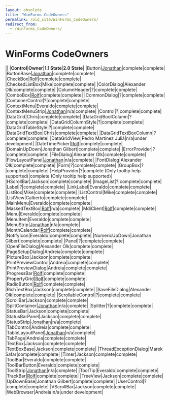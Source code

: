 ```yaml
---
layout: obsolete
title: "WinForms CodeOwners"
permalink: /old_site/WinForms_CodeOwners/
redirect_from:
  - /WinForms_CodeOwners/
---
```


WinForms CodeOwners
===================

||
|**Control**|**Owner**|**1.1 State**|**2.0 State**|
|Button|[Jonathan]({{site.github.url}}/old_site/User:Jpobst "User:Jpobst")|complete|complete|
|ButtonBase|[Jonathan]({{site.github.url}}/old_site/User:Jpobst "User:Jpobst")|complete|complete|
|CheckBox|[Rolf]({{site.github.url}}/old_site/User:RolfBjarne "User:RolfBjarne")|complete|complete|
|CheckedListBox|Mike|complete|complete|
|ColorDialog|Alexander Olk|complete|complete|
|ColumnHeader|?|complete|complete|
|ComboBox|[Rolf]({{site.github.url}}/old_site/User:RolfBjarne "User:RolfBjarne")|complete|complete|
|CommonDialog|?|complete|complete|
|ContainerControl|?|complete|complete|
|ContextMenu|Everaldo|complete|complete|
|ContextMenuStrip|[Jonathan]({{site.github.url}}/old_site/User:Jpobst "User:Jpobst")|n/a|complete|
|Control|?|complete|complete|
|DataGrid|Chris|complete|complete|
|DataGridBoolColumn|?|complete|complete|
|DataGridColumnStyle|?|complete|complete|
|DataGridTableStyle|?|complete|complete|
|DataGridTextBox|Chris|complete|complete|
|DataGridTextBoxColumn|?|complete|complete|
|DataGridView|Pedro Martínez Juliá|n/a|under development|
|DateTimePicker|[Rolf]({{site.github.url}}/old_site/User:RolfBjarne "User:RolfBjarne")|complete|complete|
|DomainUpDown|Jonathan Gilbert|complete|complete|
|ErrorProvider|?|complete|complete|
|FileDialog|Alexander Olk|complete|complete|
|FlowLayoutPanel|[Jonathan]({{site.github.url}}/old_site/User:Jpobst "User:Jpobst")|n/a|complete|
|FontDialog|Alexander Olk|complete|complete|
|Form|?|complete|complete|
|GroupBox|?|complete|complete|
|HelpProvider|?|complete (Only tooltip help supported)|complete (Only tooltip help supported)|
|HScrollBar|Jackson|complete|complete|
|ImageList|?|complete|complete|
|Label|?|complete|complete|
|LinkLabel|Everaldo|complete|complete|
|ListBox|Mike|complete|complete|
|ListControl|Mike|complete|complete|
|ListView|Calberto|complete|complete|
|MainMenu|Everaldo|complete|complete|
|MaskedTextBox|[Rolf]({{site.github.url}}/old_site/User:RolfBjarne "User:RolfBjarne")|n/a|complete|
|MdiClient|[Rolf]({{site.github.url}}/old_site/User:RolfBjarne "User:RolfBjarne")|complete|complete|
|Menu|Everaldo|complete|complete|
|MenuItem|Everaldo|complete|complete|
|MenuStrip|[Jonathan]({{site.github.url}}/old_site/User:Jpobst "User:Jpobst")|n/a|complete|
|MonthCalendar|[Rolf]({{site.github.url}}/old_site/User:RolfBjarne "User:RolfBjarne")|complete|complete|
|NotifyIcon|Everaldo|complete|complete|
|NumericUpDown|Jonathan Gilbert|complete|complete|
|Panel|?|complete|complete|
|OpenFileDialog|Alexander Olk|complete|complete|
|PageSetupDialog|Andreia|complete|complete|
|PictureBox|Jackson|complete|complete|
|PrintPreviewControl|Andreia|complete|complete|
|PrintPreviewDialog|Andreia|complete|complete|
|ProgressBar|[Rolf]({{site.github.url}}/old_site/User:RolfBjarne "User:RolfBjarne")|complete|complete|
|PropertyGrid|[Rolf]({{site.github.url}}/old_site/User:RolfBjarne "User:RolfBjarne")|complete|complete|
|RadioButton|[Rolf]({{site.github.url}}/old_site/User:RolfBjarne "User:RolfBjarne")|complete|complete|
|RichTextBox|Jackson|complete|complete|
|SaveFileDialog|Alexander Olk|complete|complete|
|ScrollableControl|?|complete|complete|
|ScrollBar|Jackson|complete|complete|
|SplitContainer|[Jonathan]({{site.github.url}}/old_site/User:Jpobst "User:Jpobst")|n/a|complete|
|Splitter|?|complete|complete|
|StatusBar|Jackson|complete|complete|
|StatusBarPanel|Jackson|complete|complete|
|StatusStrip|[Jonathan]({{site.github.url}}/old_site/User:Jpobst "User:Jpobst")|n/a|complete|
|TabControl|Andreia|complete|complete|
|TableLayoutPanel|[Jonathan]({{site.github.url}}/old_site/User:Jpobst "User:Jpobst")|n/a|complete|
|TabPage|Andreia|complete|complete|
|TextBox|Jackson|complete|complete|
|TextBoxBase|Jackson|complete|complete|
|ThreadExceptionDialog|Marek Safar|complete|complete|
|Timer|Jackson|complete|complete|
|ToolBar|Everaldo|complete|complete|
|ToolBarButton|Everaldo|complete|complete|
|ToolStrip|[Jonathan]({{site.github.url}}/old_site/User:Jpobst "User:Jpobst")|n/a|complete|
|ToolTip|Everaldo|complete|complete|
|TrackBar|[Rolf]({{site.github.url}}/old_site/User:RolfBjarne "User:RolfBjarne")|complete|complete|
|TreeView|Jackson|complete|complete|
|UpDownBase|Jonathan Gilbert|complete|complete|
|UserControl|?|complete|complete|
|VScrollBar|Jackson|complete|complete|
|WebBrowser|Andreia|n/a|under development|



